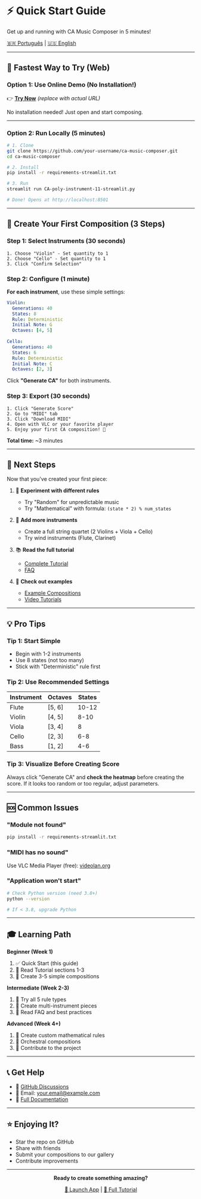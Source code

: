 # ⚡ Quick Start Guide

Get up and running with CA Music Composer in 5 minutes!

[🇧🇷 Português](docs/QUICKSTART_PT.md) | [🇺🇸 English](docs/QUICKSTART.md)

---

## 🚀 Fastest Way to Try (Web)

### Option 1: Use Online Demo (No Installation!)

👉 **[Try Now](https://ca-music-composer.streamlit.app)** _(replace with actual URL)_

No installation needed! Just open and start composing.

---

### Option 2: Run Locally (5 minutes)

```bash
# 1. Clone
git clone https://github.com/your-username/ca-music-composer.git
cd ca-music-composer

# 2. Install
pip install -r requirements-streamlit.txt

# 3. Run
streamlit run CA-poly-instrument-11-streamlit.py

# Done! Opens at http://localhost:8501
```

---

## 🎵 Create Your First Composition (3 Steps)

### Step 1: Select Instruments (30 seconds)

```
1. Choose "Violin" - Set quantity to 1
2. Choose "Cello" - Set quantity to 1
3. Click "Confirm Selection"
```

### Step 2: Configure (1 minute)

**For each instrument**, use these simple settings:

```yaml
Violin:
  Generations: 40
  States: 8
  Rule: Deterministic
  Initial Note: G
  Octaves: [4, 5]
  
Cello:
  Generations: 40
  States: 6
  Rule: Deterministic
  Initial Note: C
  Octaves: [2, 3]
```

Click **"Generate CA"** for both instruments.

### Step 3: Export (30 seconds)

```
1. Click "Generate Score"
2. Go to "MIDI" tab
3. Click "Download MIDI"
4. Open with VLC or your favorite player
5. Enjoy your first CA composition! 🎉
```

**Total time:** ~3 minutes

---

## 📖 Next Steps

Now that you've created your first piece:

1. 🎨 **Experiment with different rules**
   - Try "Random" for unpredictable music
   - Try "Mathematical" with formula: `(state * 2) % num_states`

2. 🎼 **Add more instruments**
   - Create a full string quartet (2 Violins + Viola + Cello)
   - Try wind instruments (Flute, Clarinet)

3. 📚 **Read the full tutorial**
   - [Complete Tutorial](docs/TUTORIAL.md)
   - [FAQ](docs/FAQ.md)

4. 🎵 **Check out examples**
   - [Example Compositions](examples/)
   - [Video Tutorials](https://youtube.com/...)

---

## 💡 Pro Tips

### Tip 1: Start Simple
- Begin with 1-2 instruments
- Use 8 states (not too many)
- Stick with "Deterministic" rule first

### Tip 2: Use Recommended Settings

| Instrument | Octaves | States |
|------------|---------|--------|
| Flute | [5, 6] | 10-12 |
| Violin | [4, 5] | 8-10 |
| Viola | [3, 4] | 8 |
| Cello | [2, 3] | 6-8 |
| Bass | [1, 2] | 4-6 |

### Tip 3: Visualize Before Creating Score
Always click "Generate CA" and **check the heatmap** before creating the score. If it looks too random or too regular, adjust parameters.

---

## 🆘 Common Issues

### "Module not found"
```bash
pip install -r requirements-streamlit.txt
```

### "MIDI has no sound"
Use VLC Media Player (free): [videolan.org](https://www.videolan.org/)

### "Application won't start"
```bash
# Check Python version (need 3.8+)
python --version

# If < 3.8, upgrade Python
```

---

## 🎓 Learning Path

**Beginner (Week 1)**
1. ✅ Quick Start (this guide)
2. 📖 Read Tutorial sections 1-3
3. 🎵 Create 3-5 simple compositions

**Intermediate (Week 2-3)**
1. 🎨 Try all 5 rule types
2. 🎼 Create multi-instrument pieces
3. 📝 Read FAQ and best practices

**Advanced (Week 4+)**
1. 🧮 Create custom mathematical rules
2. 🎺 Orchestral compositions
3. 🤝 Contribute to the project

---

## 📞 Get Help

- 💬 [GitHub Discussions](https://github.com/your-username/ca-music-composer/discussions)
- 📧 Email: your.email@example.com
- 📖 [Full Documentation](README.md)

---

## ⭐ Enjoying It?

- Star the repo on GitHub
- Share with friends
- Submit your compositions to our gallery
- Contribute improvements

---

<div align="center">

**Ready to create something amazing?**

[🚀 Launch App](https://ca-music-composer.streamlit.app) | [📖 Full Tutorial](docs/TUTORIAL.md)

</div>

